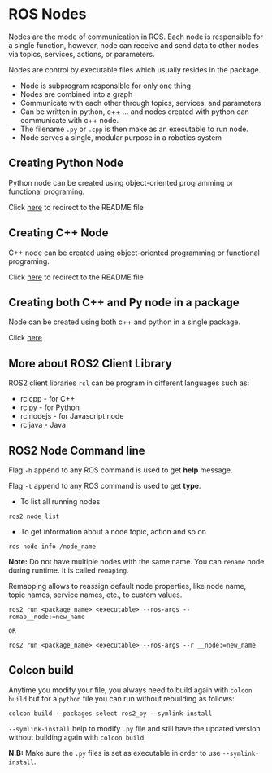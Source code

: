 # ROS Nodes

Nodes are the mode of communication in ROS. Each node is responsible for a single function, however, node can receive and send data to other nodes via topics, services, actions, or parameters.

Nodes are control by executable files which usually resides in the package.

* Node is subprogram responsible for only one thing
* Nodes are combined into a graph
* Communicate with each other through topics, services, and parameters
* Can be written in python, c++ ... and nodes created with python can communicate with c++ node.
* The filename `.py` or `.cpp` is then make as an executable to run node.
* Node serves a single, modular purpose in a robotics system

## Creating Python Node

Python node can be created using object-oriented programming or functional programing. 

Click <a href="ros2_ws/src/ros_py/README.md">here</a> to redirect to the README file

## Creating C++ Node

C++ node can be created using object-oriented programming or functional programing. 

Click <a href="ros2_ws/src/ros2_cpp/README.md">here</a> to redirect to the README file

## Creating both C++ and Py node in a package

Node can be created using both c++ and python in a single package.

Click <a href="ros2_ws/src/ros2_py_cpp/README.md">here</a>

## More about ROS2 Client Library

ROS2 client libraries `rcl` can be program in different languages such as:

* rclcpp - for C++
* rclpy - for Python
* rclnodejs - for Javascript node
* rcljava - Java

## ROS2 Node Command line

Flag `-h` append to any ROS command is used to get **help** message.

Flag `-t` append to any ROS command is used to get **type**.

* To list all running nodes
```ros2
ros2 node list
```
* To get information about a node topic, action and so on
```ros
ros node info /node_name
```

**Note:** Do not have multiple nodes with the same name. You can `rename` node during runtime. It is called `remaping`.

Remapping allows to reassign default node properties, like node name, topic names, service names, etc., to custom values.

```
ros2 run <package_name> <executable> --ros-args --remap__node:=new_name

OR 

ros2 run <package_name> <executable> --ros-args --r __node:=new_name
```

## Colcon build

Anytime you modify your file, you always need to build again with `colcon build` but for a `python` file you can run without rebuilding as follows:

```
colcon build --packages-select ros2_py --symlink-install
```

`--symlink-install` help to modify `.py` file and still have the updated version without building again with `colcon build`.

**N.B:** Make sure the `.py` files is set as executable in order to use `--symlink-install`.